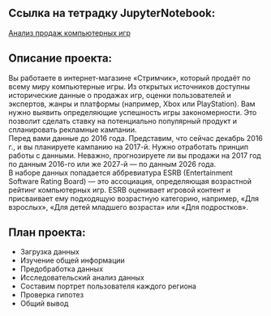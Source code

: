 ## Ссылка на тетрадку JupyterNotebook:  
[Анализ продаж компьютерных игр](https://github.com/DenZo-web/My_projects/blob/main/Project%20computer%20games/Project%20computer%20games.ipynb)

## Описание проекта: 
Вы работаете в интернет-магазине «Стримчик», который продаёт по всему миру компьютерные игры. Из открытых источников доступны исторические данные о продажах игр, оценки пользователей и экспертов, жанры и платформы (например, Xbox или PlayStation). Вам нужно выявить определяющие успешность игры закономерности. Это позволит сделать ставку на потенциально популярный продукт и спланировать рекламные кампании.  
Перед вами данные до 2016 года. Представим, что сейчас декабрь 2016 г., и вы планируете кампанию на 2017-й. Нужно отработать принцип работы с данными. Неважно, прогнозируете ли вы продажи на 2017 год по данным 2016-го или же 2027-й — по данным 2026 года.  
В наборе данных попадается аббревиатура ESRB (Entertainment Software Rating Board) — это ассоциация, определяющая возрастной рейтинг компьютерных игр. ESRB оценивает игровой контент и присваивает ему подходящую возрастную категорию, например, «Для взрослых», «Для детей младшего возраста» или «Для подростков».  

## План проекта:  
- Загрузка данных
- Изучение общей информации
- Предобработка данных
- Исследовательский анализ данных
- Составим портрет пользователя каждого региона
- Проверка гипотез
- Общий вывод
